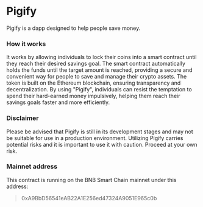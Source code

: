 # Pigify

Pigify is a dapp designed to help people save money. 

### How it works

It works by allowing individuals to lock their coins into a smart contract until they reach their desired savings goal. The smart contract automatically holds the funds until the target amount is reached, providing a secure and convenient way for people to save and manage their crypto assets. The token is built on the Ethereum blockchain, ensuring transparency and decentralization. By using "Pigify", individuals can resist the temptation to spend their hard-earned money impulsively, helping them reach their savings goals faster and more efficiently.

### Disclaimer

Please be advised that Pigify is still in its development stages and may not be suitable for use in a production environment. Utilizing Pigify carries potential risks and it is important to use it with caution. Proceed at your own risk.

### Mainnet address

This contract is running on the BNB Smart Chain mainnet under this address:

> 0xA9BbD56541eAB22A1E256ed47324A9051E965c0b

